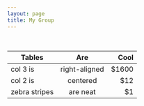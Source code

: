 ```yaml
---
layout: page
title: My Group
---
```

<object width="750" height="450"
data="https://image.ibb.co/k70R6b/group2.jpg">
</object>

<br>

| Tables       | Are           | Cool  |
| ------------- |:-------------:| -----:|
| col 3 is      | right-aligned | $1600 |
| col 2 is      | centered      |   $12 |
| zebra stripes | are neat      |    $1 |


